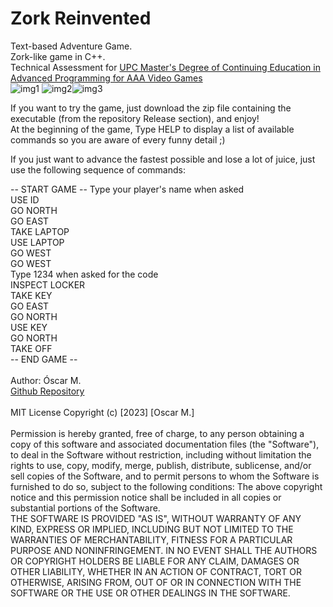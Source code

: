 # Zork Reinvented
Text-based Adventure Game.\
Zork-like game in C++.\
Technical Assessment for [UPC Master's Degree of Continuing Education in Advanced Programming for AAA Video Games](https://www.talent.upc.edu/ing/estudis/formacio/curs/201200/master-degree-advanced-programming-aaa-video-games/)\
![img1](https://github.com/oooscaaar/zork-reinvented/assets/16454493/6a7740ca-304b-413f-b711-3afda651daa3)
![img2](https://github.com/oooscaaar/zork-reinvented/assets/16454493/890ec981-ec7e-499a-9c3e-d5a7e633a04d)![img3](https://github.com/oooscaaar/zork-reinvented/assets/16454493/10463665-8f2b-43bf-b7b0-1a8fd7bbfad1)


If you want to try the game, just download the zip file containing the executable (from the repository Release section), and enjoy!\
At the beginning of the game, Type HELP to display a list of available commands so you are aware of every funny detail ;)

If you just want to advance the fastest possible and lose a lot of juice, just use the following sequence of commands:

-- START GAME --
Type your player's name when asked\
USE ID\
GO NORTH\
GO EAST\
TAKE LAPTOP\
USE LAPTOP\
GO WEST\
GO WEST\
Type 1234 when asked for the code\
INSPECT LOCKER\
TAKE KEY\
GO EAST\
GO NORTH\
USE KEY\
GO NORTH\
TAKE OFF\
-- END GAME --
\
\
Author: Óscar M.\
[Github Repository](https://github.com/oooscaaar/zork-reinvented)\
\
MIT License
Copyright (c) [2023] [Oscar M.]
\
\
Permission is hereby granted, free of charge, to any person obtaining a copy
of this software and associated documentation files (the "Software"), to deal
in the Software without restriction, including without limitation the rights
to use, copy, modify, merge, publish, distribute, sublicense, and/or sell
copies of the Software, and to permit persons to whom the Software is
furnished to do so, subject to the following conditions:
The above copyright notice and this permission notice shall be included in all
copies or substantial portions of the Software.\
THE SOFTWARE IS PROVIDED "AS IS", WITHOUT WARRANTY OF ANY KIND, EXPRESS OR
IMPLIED, INCLUDING BUT NOT LIMITED TO THE WARRANTIES OF MERCHANTABILITY,
FITNESS FOR A PARTICULAR PURPOSE AND NONINFRINGEMENT. IN NO EVENT SHALL THE
AUTHORS OR COPYRIGHT HOLDERS BE LIABLE FOR ANY CLAIM, DAMAGES OR OTHER
LIABILITY, WHETHER IN AN ACTION OF CONTRACT, TORT OR OTHERWISE, ARISING FROM,
OUT OF OR IN CONNECTION WITH THE SOFTWARE OR THE USE OR OTHER DEALINGS IN THE
SOFTWARE.
